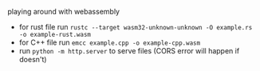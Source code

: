 playing around with webassembly

- for rust file run `rustc --target wasm32-unknown-unknown -O example.rs -o example-rust.wasm`
- for C++ file run `emcc example.cpp -o example-cpp.wasm`
- run `python -m http.server` to serve files (CORS error will happen if doesn't)